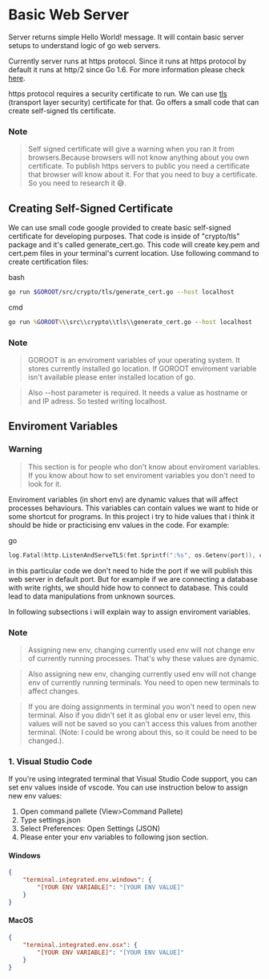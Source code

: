 # Basic Web Server
Server returns simple Hello World! message. It will contain basic server setups to understand logic of go web servers.

Currently server runs at https protocol. Since it runs at https protocol by default it runs at http/2 since Go 1.6.
For more information please check [here](https://golang.org/pkg/net/http/).

https protocol requires a security certificate to run. We can use [tls](https://en.wikipedia.org/wiki/Transport_Layer_Security) (transport layer security) certificate for that. Go offers a small code that can create self-signed tls certificate.

### Note
> Self signed certificate will give a warning when you ran it from browsers.Because browsers will not know anything about you own certificate. To publish https servers to public you need a certificate that browser will know about it. For that you need to buy a certificate. So you need to research it 😅.

## Creating Self-Signed Certificate
We can use small code google provided to create basic self-signed certificate for developing purposes. That code is inside of "crypto/tls" package and it's called generate_cert.go. This code will create key.pem and cert.pem files in your terminal's current location. Use following command to create certification files:

bash
```bash
go run $GOROOT/src/crypto/tls/generate_cert.go --host localhost
```

cmd
```bat
go run %GOROOT%\\src\\crypto\\tls\\generate_cert.go --host localhost
```

### Note
> GOROOT is an enviroment variables of your operating system. It stores currently installed go location. If GOROOT enviroment variable isn't available please enter installed location of go.

> Also --host parameter is required. It needs a value as hostname or and IP adress. So tested writing localhost.

## Enviroment Variables
### Warning
> This section is for people who don't know about enviroment variables. If you know about how to set enviroment variables you don't need to look for it.

Enviroment variables (in short env) are dynamic values that will affect processes behaviours. This variables can contain values we want to hide or some shortcut for programs. In this project i try to hide values that i think it should be hide or practicising env values in the code. For example:

go
```go
log.Fatal(http.ListenAndServeTLS(fmt.Sprintf(":%s", os.Getenv(port)), certification, key, nil))
```

in this particular code we don't need to hide the port if we will publish this web server in default port. But for example if we are connecting a database with write rights, we should hide how to connect to database. This could lead to data manipulations from unknown sources.

In following subsections i will explain way to assign enviroment variables.

### Note
> Assigning new env, changing currently used env will not change env of currently running processes. That's why these values are dynamic.

> Also assigning new env, changing currently used env will not change env of currently running terminals. You need to open new terminals to affect changes.

> If you are doing assignments in terminal you won't need to open new terminal. Also if you didn't set it as global env or user level env, this values will not be saved so you can't access this values from another terminal. (Note: I could be wrong about this, so it could be need to be changed.).

### 1. Visual Studio Code

If you're using integrated terminal that Visual Studio Code support, you can set env values inside of vscode. You can use instruction below to assign new env values:

1. Open command pallete (View>Command Pallete)
2. Type settings.json
3. Select Preferences: Open Settings (JSON)
4. Please enter your env variables to following json section.

#### Windows
```json
{
    "terminal.integrated.env.windows": {
        "[YOUR ENV VARIABLE]": "[YOUR ENV VALUE]"
    }
}
```

#### MacOS
```json
{
    "terminal.integrated.env.osx": {
        "[YOUR ENV VARIABLE]": "[YOUR ENV VALUE]"
    }
}
```